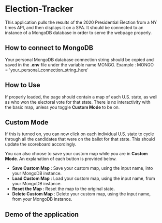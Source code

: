 # Election-Tracker

This application pulls the results of the 2020 Presidential Election from a NY times API, and then displays it on a SPA. It should be connected to an instance of a MongoDB database in order to serve the webpage properly.

## How to connect to MongoDB

Your personal MongoDB database connection string should be copied and saved in the **.env** file under the variable name MONGO.
Example : MONGO = 'your_personal_connection_string_here'

## How to Use
If properly loaded, the page should contain a map of each U.S. state, as well as who won the electoral vote for that state. There is no interactivity with the basic map, unless you toggle **Custom Mode** to be on.

## Custom Mode
If this is turned on, you can now click on each individual U.S. state to cycle through all the candidates that were on the ballot for that state. This should update the scoreboard accordingly.

You can also choose to save your custom map while you are in **Custom Mode**. An explanation of each button is provided below.

- **Save Custom Map** : Save your custom map, using the input name, into your MongoDB instance.
- **Load Custom Map** : Load your custom map, using the input name, from your MongoDB instance.
- **Reset the Map** : Reset the map to the original state.
- **Delete Custom Map** : Delete your custom map, using the input name, from your MongoDB instance.

## Demo of the application
